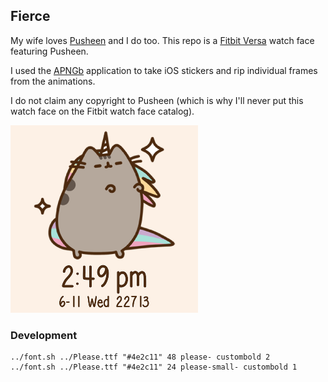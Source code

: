 ## Fierce
My wife loves [Pusheen](http://pusheen.com/) and I do too. This repo is a [Fitbit Versa](https://www.fitbit.com/shop/versa) watch face featuring Pusheen.

I used the [APNGb](https://github.com/shgodoroja/APNGb) application to take iOS stickers and rip individual frames from the animations.

I do not claim any copyright to Pusheen (which is why I'll never put this watch face on the Fitbit watch face catalog).

[![Preview](dev/screenshot.png)](https://gam.fitbit.com/gallery/clock/91297751-1492-4433-bcd0-4867274a60fd)

### Development
```
../font.sh ../Please.ttf "#4e2c11" 48 please- custombold 2
../font.sh ../Please.ttf "#4e2c11" 24 please-small- custombold 1
```
